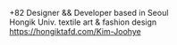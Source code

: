 +82 Designer && Developer based in Seoul   
Hongik Univ. textile art & fashion design   
https://hongiktafd.com/Kim-Joohye
